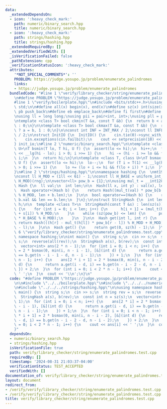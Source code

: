 ```yaml
---
data:
  _extendedDependsOn:
  - icon: ':heavy_check_mark:'
    path: numeric/binary_search.hpp
    title: numeric/binary_search.hpp
  - icon: ':heavy_check_mark:'
    path: strings/hashing.hpp
    title: strings/hashing.hpp
  _extendedRequiredBy: []
  _extendedVerifiedWith: []
  _isVerificationFailed: false
  _pathExtension: cpp
  _verificationStatusIcon: ':heavy_check_mark:'
  attributes:
    '*NOT_SPECIAL_COMMENTS*': ''
    PROBLEM: https://judge.yosupo.jp/problem/enumerate_palindromes
    links:
    - https://judge.yosupo.jp/problem/enumerate_palindromes
  bundledCode: "#line 1 \"verify/library_checker/string/enumerate_palindromes.test.cpp\"\
    \n#define PROBLEM \"https://judge.yosupo.jp/problem/enumerate_palindromes\"\n\n\
    #line 1 \"verify/boilerplate.hpp\"\n#include <bits/stdc++.h>\nusing namespace\
    \ std;\n\n#define all(x) begin(x), end(x)\n#define sz(x) int(size(x))\n#define\
    \ pb push_back\n#define eb emplace_back\n#define fi first\n#define se second\n\
    \nusing ll = long long;\nusing pii = pair<int, int>;\nusing pll = pair<ll, ll>;\n\
    \ntemplate <class T> bool ckmin(T &a, const T &b) {\n  return b < a ? a = b, 1\
    \ : 0;\n}\n\ntemplate <class T> bool ckmax(T &a, const T &b) {\n  return b > a\
    \ ? a = b, 1 : 0;\n}\n\nconst int INF = INT_MAX / 2;\nconst ll INFLL = LLONG_MAX\
    \ / 2;\n\nstruct InitIO {\n  InitIO() {\n    cin.tie(0)->sync_with_stdio(0);\n\
    \    cin.exceptions(cin.failbit);\n    cout << setprecision(10) << fixed;\n  }\n\
    } init_io;\n#line 2 \"numeric/binary_search.hpp\"\n\ntemplate <class T, class\
    \ U>\nT bsmin(T lo, T hi, U f) {\n  assert(lo <= hi);\n  hi++;\n  for (T i = T(1)\
    \ << __lg(hi - lo); i > 0; i >>= 1) {\n    hi -= (hi - i >= lo && f(hi - i)) *\
    \ i;\n  }\n  return hi;\n}\n\ntemplate <class T, class U>\nT bsmax(T lo, T hi,\
    \ U f) {\n  assert(lo <= hi);\n  lo--;\n  for (T i = T(1) << __lg(hi - lo); i\
    \ > 0; i >>= 1) {\n    lo += (lo + i <= hi && f(lo + i)) * i;\n  }\n  return lo;\n\
    }\n#line 2 \"strings/hashing.hpp\"\n\nnamespace hashing {\n  \nmt19937_64 rng(chrono::steady_clock::now().time_since_epoch().count());\n\
    \nconst ll H_MOD = (1ll << 61) - 1;\nconst ll H_BASE = uniform_int_distribution<ll>(0,\
    \ H_MOD)(rng);\n\nvector<ll> pow_b = {1};\n\nusing mul_t = __int128_t;\n\nstruct\
    \ Hash {\n  ll val;\n  int len;\n\n  Hash(ll x, int y) : val(x), len(y) {}\n\n\
    \  Hash operator+(Hash b) {\n    return Hash((mul_t(val) * pow_b[b.len] + b.val)\
    \ % H_MOD, len + b.len);\n  }\n\n  bool operator==(Hash b) {\n    return val ==\
    \ b.val && len == b.len;\n  }\n};\n\nstruct StringHash {\n  int len;\n  vector<ll>\
    \ h;\n\n  template <class T>\n  StringHash(const T &s) : len(sz(s)), h(len + 1)\
    \ {\n    for (int i = 0; i < len; i++) {\n      h[i + 1] = (mul_t(h[i]) * H_BASE\
    \ + s[i]) % H_MOD;\n    }\n    while (sz(pow_b) <= len) {\n      pow_b.push_back(mul_t(pow_b.back())\
    \ * H_BASE % H_MOD);\n    }\n  }\n\n  Hash get(int l, int r) {\n    r++;\n   \
    \ return Hash(((h[r] - mul_t(h[l]) * pow_b[r - l]) % H_MOD + H_MOD) % H_MOD, r\
    \ - l);\n  }\n\n  Hash get() {\n    return get(0, sz(h) - 1);\n  }\n};\n}\n#line\
    \ 6 \"verify/library_checker/string/enumerate_palindromes.test.cpp\"\n\nusing\
    \ namespace hashing;\n\nint main() {\n  string s;\n  cin >> s;\n  string rev =\
    \ s;\n  reverse(all(rev));\n  StringHash a(s), b(rev);\n  const int n = sz(s);\n\
    \  vector<int> ans(2 * n - 1);\n  for (int i = 0; i < n; i++) {\n    ans[2 * i]\
    \ = 2 * bsmax(0, min(i, n - i - 1), [&](int d) {\n      return a.get(i - d, i)\
    \ == b.get(n - i - 1 - d, n - i - 1);\n    }) + 1;\n  }\n  for (int i = 0; i <\
    \ n - 1; i++) {\n    ans[2 * i + 1] = 2 * bsmax(0, min(i, n - i - 2), [&](int\
    \ d) {\n      return a.get(i - d, i) == b.get(n - i - 2 - d, n - i - 2);\n   \
    \ }) + 2;\n  }\n  for (int i = 0; i < 2 * n - 1; i++) {\n    cout << ans[i] <<\
    \ ' ';\n  }\n  cout << '\\n';\n}\n"
  code: "#define PROBLEM \"https://judge.yosupo.jp/problem/enumerate_palindromes\"\
    \n\n#include \"../../boilerplate.hpp\"\n#include \"../../../numeric/binary_search.hpp\"\
    \n#include \"../../../strings/hashing.hpp\"\n\nusing namespace hashing;\n\nint\
    \ main() {\n  string s;\n  cin >> s;\n  string rev = s;\n  reverse(all(rev));\n\
    \  StringHash a(s), b(rev);\n  const int n = sz(s);\n  vector<int> ans(2 * n -\
    \ 1);\n  for (int i = 0; i < n; i++) {\n    ans[2 * i] = 2 * bsmax(0, min(i, n\
    \ - i - 1), [&](int d) {\n      return a.get(i - d, i) == b.get(n - i - 1 - d,\
    \ n - i - 1);\n    }) + 1;\n  }\n  for (int i = 0; i < n - 1; i++) {\n    ans[2\
    \ * i + 1] = 2 * bsmax(0, min(i, n - i - 2), [&](int d) {\n      return a.get(i\
    \ - d, i) == b.get(n - i - 2 - d, n - i - 2);\n    }) + 2;\n  }\n  for (int i\
    \ = 0; i < 2 * n - 1; i++) {\n    cout << ans[i] << ' ';\n  }\n  cout << '\\n';\n\
    }"
  dependsOn:
  - numeric/binary_search.hpp
  - strings/hashing.hpp
  isVerificationFile: true
  path: verify/library_checker/string/enumerate_palindromes.test.cpp
  requiredBy: []
  timestamp: '2024-08-31 21:03:37-04:00'
  verificationStatus: TEST_ACCEPTED
  verifiedWith: []
documentation_of: verify/library_checker/string/enumerate_palindromes.test.cpp
layout: document
redirect_from:
- /verify/verify/library_checker/string/enumerate_palindromes.test.cpp
- /verify/verify/library_checker/string/enumerate_palindromes.test.cpp.html
title: verify/library_checker/string/enumerate_palindromes.test.cpp
---
```

